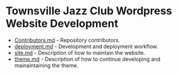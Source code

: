 # Townsville Jazz Club Wordpress Website Development

- [Contributors.md](Contributors.md) - Repository contributors.
- [deployment.md](deployment.md) - Development and deployment workflow.
- [site.md](site.md) - Description of how to maintain the website.
- [theme.md](theme.md) - Description of how to continue developing and mainaintaining the theme.
